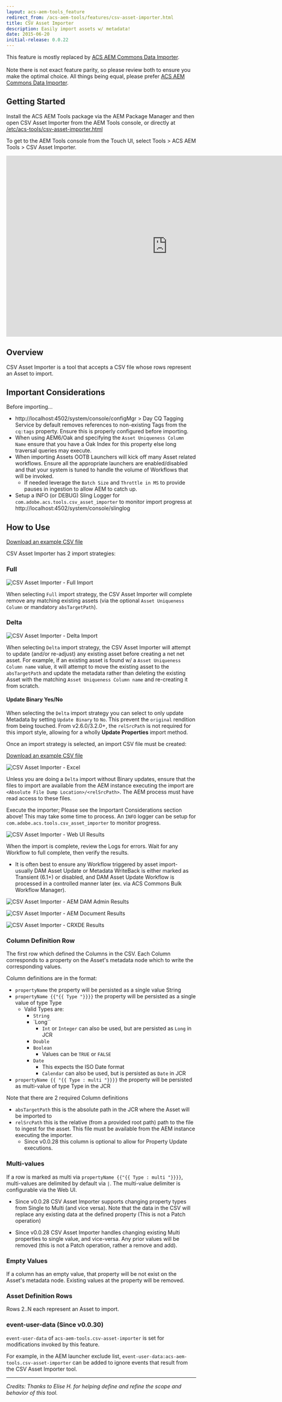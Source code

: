 ```yaml
---
layout: acs-aem-tools_feature
redirect_from: /acs-aem-tools/features/csv-asset-importer.html
title: CSV Asset Importer
description: Easily import assets w/ metadata!
date: 2015-06-20
initial-release: 0.0.22
---
```


<div class="banner banner--notice">
    This feature is mostly replaced by <a href="https://adobe-consulting-services.github.io/acs-aem-commons/features/mcp-tools/data-importer/index.html">ACS AEM Commons Data Importer</a>.
    <br/>
    <br/>
    Note there is not exact feature parity, so please review both to ensure you make the optimal choice. All things being equal, please prefer <a href="https://adobe-consulting-services.github.io/acs-aem-commons/features/mcp-tools/data-importer/index.html">ACS AEM Commons Data Importer</a>. 
</div>   

## Getting Started


Install the ACS AEM Tools package via the AEM Package Manager and then open CSV Asset Importer from the AEM Tools console, or directly at [/etc/acs-tools/csv-asset-importer.html](http://localhost:4502/etc/acs-tools/csv-asset-importer.html)

To get to the AEM Tools console from the Touch UI, select Tools > ACS AEM Tools > CSV Asset Importer.

<iframe width="853" height="480" src="https://www.youtube.com/embed/23m8xA5xHH0" frameborder="0" allowfullscreen></iframe>

## Overview

CSV Asset Importer is a tool that accepts a CSV file whose rows represent an Asset to import.

## Important Considerations

Before importing...

* http://localhost:4502/system/console/configMgr > Day CQ Tagging Service by default removes references to non-existing Tags from the `cq:tags` property. Ensure this is properly configured before importing.
* When using AEM6/Oak and specifying the `Asset Uniqueness Column Name` ensure that you have a Oak Index for this property else long traversal queries may execute.
* When importing Assets OOTB Launchers will kick off many Asset related workflows. Ensure all the appropriate launchers are enabled/disabled and that your system is tuned to handle the volume of Workflows that will be invoked.
	* If needed leverage the `Batch Size` and `Throttle in MS` to provide pauses in ingestion to allow AEM to catch up.
* Setup a INFO (or DEBUG) Sling Logger for `com.adobe.acs.tools.csv_asset_importer` to monitor import progress at http://localhost:4502/system/console/slinglog

## How to Use

[Download an example CSV file](import.csv)

CSV Asset Importer has 2 import strategies:

### Full

![CSV Asset Importer - Full Import](images/form-full-import.png)

When selecting `Full` import strategy, the CSV Asset Importer will complete remove any matching existing assets (via the optional `Asset Uniqueness Column` or mandatory `absTargetPath`).

### Delta

![CSV Asset Importer - Delta Import](images/form-delta-import.png)

When selecting `Delta` import strategy, the CSV Asset Importer will attempt to update (and/or re-adjust) any existing asset before creating a net net asset. For example, if an existing asset is found w/ a `Asset Uniqueness Column name` value, it will attempt to move the existing asset to the `absTargetPath` and update the metadata rather than deleting the existing Asset with the matching `Asset Uniqueness Column name` and re-creating it from scratch.

#### Update Binary Yes/No

When selecting the `Delta` import strategy you can select to only update Metadata by setting `Update Binary` to `No`. This prevent the `original` rendition from being touched. From v2.6.0/3.2.0+, the `relSrcPath` is not required for this import style, allowing for a wholly **Update Properties** import method.

Once an import strategy is selected, an import CSV file must be created:

[Download an example CSV file](import.csv)

![CSV Asset Importer - Excel](images/excel.png)

Unless you are doing a `Delta` import without Binary updates, ensure that the files to import are available from the AEM instance executing the import are `<Absolute File Dump Location>/<relSrcPath>`. The AEM process must have read access to these files.

Execute the importer; Please see the Important Considerations section above! This may take some time to process. An `INFO` logger can be setup for `com.adobe.acs.tools.csv_asset_importer` to monitor progress.

![CSV Asset Importer - Web UI Results](images/results-web-ui.png)

When the import is complete, review the Logs for errors. Wait for any Workflow to full complete, then verify the results.

* It is often best to ensure any Workflow triggered by asset import- usually DAM Asset Update or Metadata WriteBack is either marked as Transient (6.1+) or disabled, and DAM Asset Update Workflow is processed in a controlled manner later (ex. via ACS Commons Bulk Workflow Manager).

![CSV Asset Importer - AEM DAM Admin Results](images/results-dam-admin.png)

![CSV Asset Importer - AEM Document Results](images/results-dam-admin-document.png)

![CSV Asset Importer - CRXDE Results](images/results-crxde.png)

### Column Definition Row

The first row which defined the Columns in the CSV. Each Column corresponds to a property on the Asset's metadata node which to write the corresponding values.

Column definitions are in the format:

* `propertyName` the property will be persisted as a single value String
* `propertyName {{"{{ Type "}}}}` the property will be persisted as a single value of type Type
	* Valid Types are:
		* `String`
		* `Long``
			* `Int` or `Integer` can also be used, but are persisted as `Long` in JCR
		* `Double`
		* `Boolean`
			* Values can be `TRUE` or `FALSE`
		* `Date`
			* This expects the ISO Date format
			* `Calendar` can also be used, but is persisted as `Date` in JCR
* `propertyName {{ "{{ Type : multi "}}}}` the property will be persisted as multi-value of type Type in the JCR

Note that there are 2 required Column definitions

* `absTargetPath` this is the absolute path in the JCR where the Asset will be imported to
* `relSrcPath` this is the relative (from a provided root path) path to the file to ingest for the asset. This file must be available from the AEM instance executing the importer.
	* Since v0.0.28 this column is optional to allow for Property Update executions.

### Multi-values

If a row is marked as multi via `propertyName {{"{{ Type : multi "}}}}`, multi-values are delimited by default via `|`. The multi-value delimiter is configurable via the Web UI.

* Since v0.0.28 CSV Asset Importer supports changing property types from Single to Multi (and vice versa). Note that the data in the CSV will replace any existing data at the defined property (This is not a Patch operation)

* Since v0.0.28 CSV Asset Importer handles changing existing Multi properties to single value, and vice-versa. Any prior values will be removed (this is not a Patch operation, rather a remove and add).

### Empty Values

If a column has an empty value, that property will be not exist on the Asset's metadata node. Existing values at the property will be removed.

### Asset Definition Rows

Rows 2..N each represent an Asset to import.


### event-user-data (Since v0.0.30)

`event-user-data` of `acs-aem-tools.csv-asset-importer` is set for modifications invoked by this feature.

For example, in the AEM launcher exclude list, `event-user-data:acs-aem-tools.csv-asset-importer` can be added to ignore events that result from the CSV Asset Importer tool.


----------

*Credits: Thanks to Elise H. for helping define and refine the scope and behavior of this tool.*